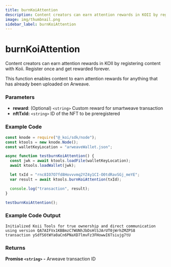 ```yaml
---
title: burnKoiAttention
description: Content creators can earn attention rewards in KOII by registering content with Koii. Register once and get rewarded forever.
image: img/thumbnail.png
sidebar_label: burnKoiAttention
---
```


# burnKoiAttention

Content creators can earn attention rewards in KOII by registering content with Koii. Register once and get rewarded forever.

This function enables content to earn attention rewards for anything that has already been uploaded on Arweave.

### **Parameters**

- **reward**: (Optional) `<string>` Custom reward for smartweave transaction
- **nftTxId:** `<string>` ID of the NFT to be preregistered

### Example Code

```js
const knode = require("@_koi/sdk/node");
const ktools = new knode.Node();
const walletKeyLocation = "arweaveWallet.json";

async function testburnKoiAttention() {
  const jwk = await ktools.loadFile(walletKeyLocation);
  await ktools.loadWallet(jwk);

  let txId = "rnc8IO7O7fd8Hovvvmq2YZ4y1CI-O0tdRavSGj_meYE";
  var result = await ktools.burnKoiAttention(txId);

  console.log("transaction", result);
}

testburnKoiAttention();
```

### Example Code Output

```
Initialized Koii Tools for true ownership and direct communication using version QA7AIFVx1KBBmzC7WUNhJbDsHlSJArUT0jWrhZMZPS8
transaction ySdfS6tWYa0aCn6PNaXD7lmvFz3FHowwI6Tsiujg7tU
```

### Returns

**Promise `<string>` -** Arweave transaction ID

